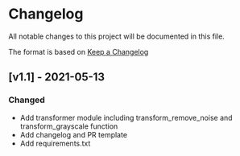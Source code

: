 # Changelog

All notable changes to this project will be documented in this file.

The format is based on [Keep a Changelog](https://keepachangelog.com/en/1.0.0/)

## [v1.1] - 2021-05-13

### Changed

- Add transformer module including transform_remove_noise and transform_grayscale function
- Add changelog and PR template
- Add requirements.txt
